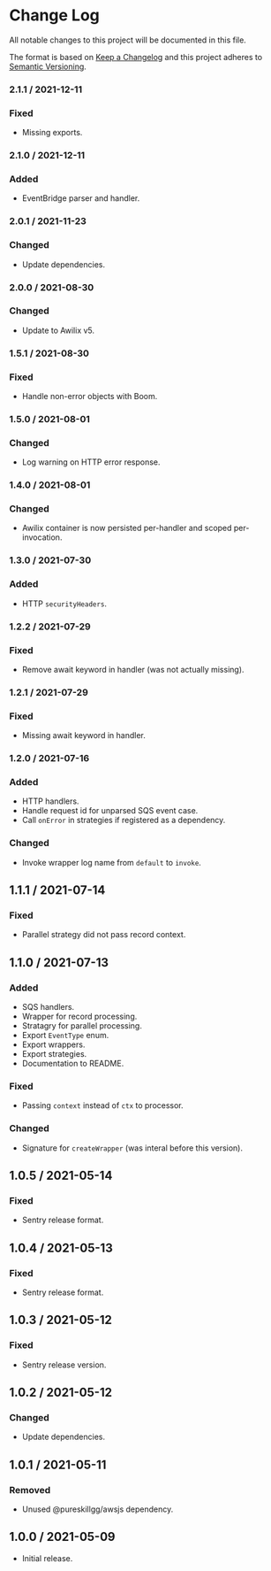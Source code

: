 # Change Log

All notable changes to this project will be documented in this file.

The format is based on [Keep a Changelog](https://keepachangelog.com/)
and this project adheres to [Semantic Versioning](https://semver.org/).

### 2.1.1 / 2021-12-11

### Fixed

- Missing exports.

### 2.1.0 / 2021-12-11

### Added

- EventBridge parser and handler.

### 2.0.1 / 2021-11-23

### Changed

- Update dependencies.

### 2.0.0 / 2021-08-30

### Changed

- Update to Awilix v5.

### 1.5.1 / 2021-08-30

### Fixed

- Handle non-error objects with Boom.

### 1.5.0 / 2021-08-01

### Changed

- Log warning on HTTP error response.

### 1.4.0 / 2021-08-01

### Changed

- Awilix container is now persisted per-handler and scoped per-invocation.

### 1.3.0 / 2021-07-30

### Added

- HTTP `securityHeaders`.

### 1.2.2 / 2021-07-29

### Fixed

- Remove await keyword in handler (was not actually missing).

### 1.2.1 / 2021-07-29

### Fixed

- Missing await keyword in handler.

### 1.2.0 / 2021-07-16

### Added

- HTTP handlers.
- Handle request id for unparsed SQS event case.
- Call `onError` in strategies if registered as a dependency.

### Changed

- Invoke wrapper log name from `default` to `invoke`.

## 1.1.1 / 2021-07-14

### Fixed

- Parallel strategy did not pass record context.

## 1.1.0 / 2021-07-13

### Added

- SQS handlers.
- Wrapper for record processing.
- Stratagry for parallel processing.
- Export `EventType` enum.
- Export wrappers.
- Export strategies.
- Documentation to README.

### Fixed

- Passing `context` instead of `ctx` to processor.

### Changed

- Signature for `createWrapper` (was interal before this version).

## 1.0.5 / 2021-05-14

### Fixed

- Sentry release format.

## 1.0.4 / 2021-05-13

### Fixed

- Sentry release format.

## 1.0.3 / 2021-05-12

### Fixed

- Sentry release version.

## 1.0.2 / 2021-05-12

### Changed

- Update dependencies.

## 1.0.1 / 2021-05-11

### Removed

- Unused @pureskillgg/awsjs dependency.

## 1.0.0 / 2021-05-09

- Initial release.

